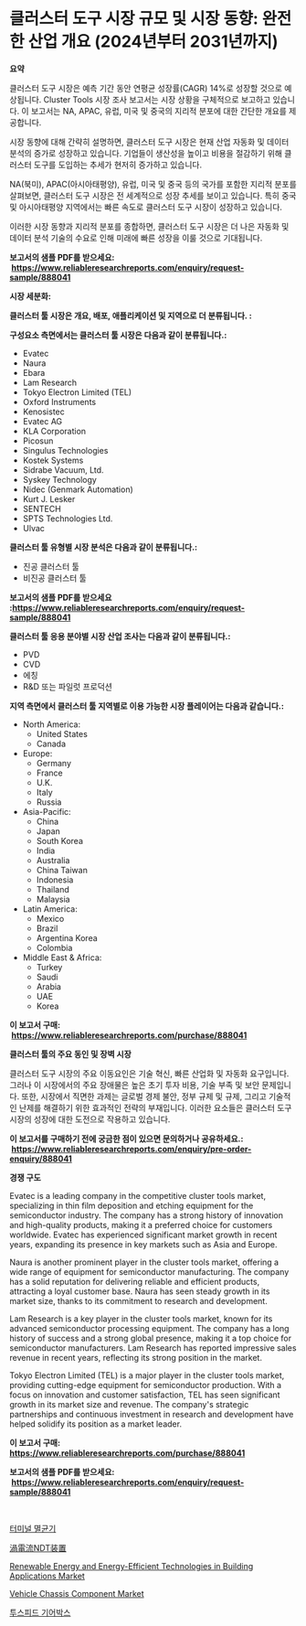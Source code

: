 <p><h1>클러스터 도구 시장 규모 및 시장 동향: 완전한 산업 개요 (2024년부터 2031년까지)</h1></p><p><strong>요약</strong></p>
<p><p>클러스터 도구 시장은 예측 기간 동안 연평균 성장률(CAGR) 14%로 성장할 것으로 예상됩니다. Cluster Tools 시장 조사 보고서는 시장 상황을 구체적으로 보고하고 있습니다. 이 보고서는 NA, APAC, 유럽, 미국 및 중국의 지리적 분포에 대한 간단한 개요를 제공합니다. </p><p>시장 동향에 대해 간략히 설명하면, 클러스터 도구 시장은 현재 산업 자동화 및 데이터 분석의 증가로 성장하고 있습니다. 기업들이 생산성을 높이고 비용을 절감하기 위해 클러스터 도구를 도입하는 추세가 현저히 증가하고 있습니다. </p><p>NA(북미), APAC(아시아태평양), 유럽, 미국 및 중국 등의 국가를 포함한 지리적 분포를 살펴보면, 클러스터 도구 시장은 전 세계적으로 성장 추세를 보이고 있습니다. 특히 중국 및 아시아태평양 지역에서는 빠른 속도로 클러스터 도구 시장이 성장하고 있습니다. </p><p>이러한 시장 동향과 지리적 분포를 종합하면, 클러스터 도구 시장은 더 나은 자동화 및 데이터 분석 기술의 수요로 인해 미래에 빠른 성장을 이룰 것으로 기대됩니다.</p></p>
<p><strong>보고서의 샘플 PDF를 받으세요: &nbsp;<a href="https://www.reliableresearchreports.com/enquiry/request-sample/888041">https://www.reliableresearchreports.com/enquiry/request-sample/888041</a></strong></p>
<p><strong>시장 세분화:</strong></p>
<p><strong> 클러스터 툴 시장은 개요, 배포, 애플리케이션 및 지역으로 더 분류됩니다. :</strong></p>
<p><strong>구성요소 측면에서는 클러스터 툴 시장은 다음과 같이 분류됩니다.:</strong></p>
<p><ul><li>Evatec</li><li>Naura</li><li>Ebara</li><li>Lam Research</li><li>Tokyo Electron Limited (TEL)</li><li>Oxford Instruments</li><li>Kenosistec</li><li>Evatec AG</li><li>KLA Corporation</li><li>Picosun</li><li>Singulus Technologies</li><li>Kostek Systems</li><li>Sidrabe Vacuum, Ltd.</li><li>Syskey Technology</li><li>Nidec (Genmark Automation)</li><li>Kurt J. Lesker</li><li>SENTECH</li><li>SPTS Technologies Ltd.</li><li>Ulvac</li></ul></p>
<p><strong> 클러스터 툴 유형별 시장 분석은 다음과 같이 분류됩니다.:</strong></p>
<p><ul><li>진공 클러스터 툴</li><li>비진공 클러스터 툴</li></ul></p>
<p><strong>보고서의 샘플 PDF를 받으세요 :<a href="https://www.reliableresearchreports.com/enquiry/request-sample/888041">https://www.reliableresearchreports.com/enquiry/request-sample/888041</a></strong></p>
<p><strong> 클러스터 툴 응용 분야별 시장 산업 조사는 다음과 같이 분류됩니다.:</strong></p>
<p><ul><li>PVD</li><li>CVD</li><li>에칭</li><li>R&D 또는 파일럿 프로덕션</li></ul></p>
<p><strong>지역 측면에서 클러스터 툴 지역별로 이용 가능한 시장 플레이어는 다음과 같습니다.:</strong></p>
<p><ul>
    <li>
        North America:
        <ul>
            <li>United States</li>
            <li>Canada</li>
        </ul>
    </li>
    <li>
        Europe:
        <ul>
            <li>Germany</li>
            <li>France</li>
            <li>U.K.</li>
            <li>Italy</li>
            <li>Russia</li>
        </ul>
    </li>
    <li>
        Asia-Pacific:
        <ul>
            <li>China</li>
            <li>Japan</li>
            <li>South Korea</li>
            <li>India</li>
            <li>Australia</li>
            <li>China Taiwan</li>
            <li>Indonesia</li>
            <li>Thailand</li>
            <li>Malaysia</li>
        </ul>
    </li>
    <li>
        Latin America:
        <ul>
            <li>Mexico</li>
            <li>Brazil</li>
            <li>Argentina Korea</li>
            <li>Colombia</li>
        </ul>
    </li>
    <li>
        Middle East & Africa:
        <ul>
            <li>Turkey</li>
            <li>Saudi</li>
            <li>Arabia</li>
            <li>UAE</li>
            <li>Korea</li>
        </ul>
    </li>
    </ul></p>
<p><strong>이 보고서 구매: &nbsp;<a href="https://www.reliableresearchreports.com/purchase/888041">https://www.reliableresearchreports.com/purchase/888041</a></strong></p>
<p><strong>클러스터 툴의 주요 동인 및 장벽 시장</strong></p>
<p><p>클러스터 도구 시장의 주요 이동요인은 기술 혁신, 빠른 산업화 및 자동화 요구입니다. 그러나 이 시장에서의 주요 장애물은 높은 초기 투자 비용, 기술 부족 및 보안 문제입니다. 또한, 시장에서 직면한 과제는 글로벌 경제 불안, 정부 규제 및 규제, 그리고 기술적인 난제를 해결하기 위한 효과적인 전략의 부재입니다. 이러한 요소들은 클러스터 도구 시장의 성장에 대한 도전으로 작용하고 있습니다.</p></p>
<p><strong>이 보고서를 구매하기 전에 궁금한 점이 있으면 문의하거나 공유하세요.: &nbsp;<a href="https://www.reliableresearchreports.com/enquiry/pre-order-enquiry/888041">https://www.reliableresearchreports.com/enquiry/pre-order-enquiry/888041</a></strong></p>
<p><strong>경쟁 구도</strong></p>
<p><p>Evatec is a leading company in the competitive cluster tools market, specializing in thin film deposition and etching equipment for the semiconductor industry. The company has a strong history of innovation and high-quality products, making it a preferred choice for customers worldwide. Evatec has experienced significant market growth in recent years, expanding its presence in key markets such as Asia and Europe.</p><p>Naura is another prominent player in the cluster tools market, offering a wide range of equipment for semiconductor manufacturing. The company has a solid reputation for delivering reliable and efficient products, attracting a loyal customer base. Naura has seen steady growth in its market size, thanks to its commitment to research and development.</p><p>Lam Research is a key player in the cluster tools market, known for its advanced semiconductor processing equipment. The company has a long history of success and a strong global presence, making it a top choice for semiconductor manufacturers. Lam Research has reported impressive sales revenue in recent years, reflecting its strong position in the market.</p><p>Tokyo Electron Limited (TEL) is a major player in the cluster tools market, providing cutting-edge equipment for semiconductor production. With a focus on innovation and customer satisfaction, TEL has seen significant growth in its market size and revenue. The company's strategic partnerships and continuous investment in research and development have helped solidify its position as a market leader.</p></p>
<p><strong>이 보고서 구매: &nbsp; <a href="https://www.reliableresearchreports.com/purchase/888041">https://www.reliableresearchreports.com/purchase/888041</a></strong></p>
<p><strong>보고서의 샘플 PDF를 받으세요: &nbsp;<a href="https://www.reliableresearchreports.com/enquiry/request-sample/888041">https://www.reliableresearchreports.com/enquiry/request-sample/888041</a></strong><strong></strong></p>
<p>&nbsp;</p>
<p><p><a href="https://github.com/akzkkws047661437/Market-Research-Report-List-1/blob/main/805455815513.md">터미널 멸균기</a></p><p><a href="https://github.com/lrlmopnhwd79300/Market-Research-Report-List-1/blob/main/766942516560.md">渦電流NDT装置</a></p><p><a href="https://github.com/abdelrhmankishk22/Market-Research-Report-List-3/blob/main/renewable-energy-and-energy-efficient-technologies-in-building-applications-market.md">Renewable Energy and Energy-Efficient Technologies in Building Applications Market</a></p><p><a href="https://issuu.com/reportprime-2/docs/vehicle-chassis-component-market-size-2030.pptx">Vehicle Chassis Component Market</a></p><p><a href="https://github.com/vsckjg50460/Market-Research-Report-List-1/blob/main/337148215514.md">투스피드 기어박스</a></p></p>
